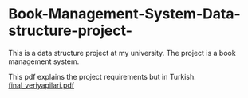 # Book-Management-System-Data-structure-project-
This is a data structure project at my university. The project is a book management system.

This pdf explains the project requirements but in Turkish.
[final_veriyapilari.pdf](https://github.com/user-attachments/files/20494707/final_veriyapilari.pdf)
